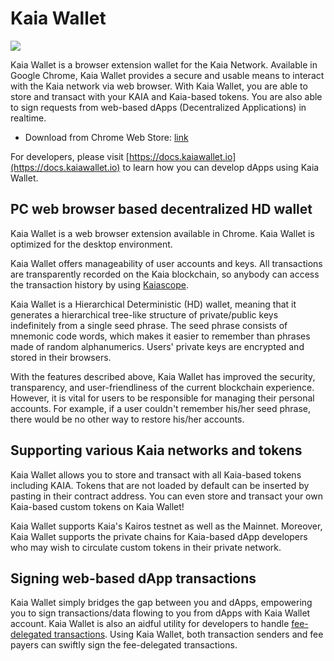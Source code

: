# Kaia Wallet

![](/img/banners/kaia-kaiawallet.png)

Kaia Wallet is a browser extension wallet for the Kaia Network. Available in Google Chrome, Kaia Wallet provides a secure and usable means to interact with the Kaia network via web browser. With Kaia Wallet, you are able to store and transact with your KAIA and Kaia-based tokens. You are also able to sign requests from web-based dApps (Decentralized Applications) in
realtime.

* Download from Chrome Web Store: [link](https://chromewebstore.google.com/detail/kaia-wallet/jblndlipeogpafnldhgmapagcccfchpi)

For developers, please visit [https://docs.kaiawallet.io](https://docs.kaiawallet.io) to learn how you can develop dApps using Kaia Wallet.

## PC web browser based decentralized HD wallet

Kaia Wallet is a web browser extension available in Chrome. Kaia Wallet is optimized for the desktop environment.

Kaia Wallet offers manageability of user accounts and keys. All transactions are transparently recorded on the Kaia blockchain, so anybody can access the transaction history by using [Kaiascope].

Kaia Wallet is a Hierarchical Deterministic (HD) wallet, meaning that it generates a hierarchical tree-like structure of private/public keys indefinitely from a single seed phrase. The seed phrase consists of mnemonic code words, which makes it easier to remember than phrases made of random alphanumerics. Users' private keys are encrypted and stored in their browsers.

With the features described above, Kaia Wallet has improved the security, transparency, and user-friendliness of the current blockchain experience. However, it is vital for users to be responsible for managing their personal accounts. For example, if a user couldn't remember his/her seed phrase, there would be no other way to restore his/her accounts.

## Supporting various Kaia networks and tokens

Kaia Wallet allows you to store and transact with all Kaia-based tokens including KAIA. Tokens that are not loaded by default can be inserted by pasting in their contract address. You can even store and transact your own Kaia-based custom tokens on Kaia Wallet!

Kaia Wallet supports Kaia's Kairos testnet as well as the Mainnet. Moreover, Kaia Wallet supports the private chains for Kaia-based dApp developers who may wish to circulate custom tokens in their private network.

## Signing web-based dApp transactions

Kaia Wallet simply bridges the gap between you and dApps, empowering you to sign transactions/data flowing to you from dApps with Kaia Wallet account.
Kaia Wallet is also an aidful utility for developers to handle [fee-delegated transactions](../../../learn/transactions/transactions.md#fee-delegation). Using Kaia Wallet, both transaction senders and fee payers can swiftly sign the fee-delegated transactions.


[Kaiascope]: ../block-explorers/kaiascope.md
